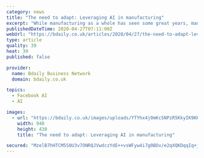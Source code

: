 ```yaml
---
category: news
title: "The need to adapt: Leveraging AI in manufacturing"
excerpt: "While manufacturing as a whole has seen some great years, manufacturers continue to face unprecedented challenges. Brexit is now official and… | Manufacturing | Technology | Technology | National |"
publishedDateTime: 2020-04-27T07:11:00Z
webUrl: "https://bdaily.co.uk/articles/2020/04/27/the-need-to-adapt-leveraging-ai-in-manufacturing"
type: article
quality: 39
heat: 39
published: false

provider:
  name: Bdaily Business Network
  domain: bdaily.co.uk

topics:
  - Facebook AI
  - AI

images:
  - url: "https://bdaily.co.uk/images/uploads/YTYhx4j0mKcSNPzR5KkyIK9KKTFBXz06JXfSoL4a.jpeg?w=940&h=430&fit=crop-50-50&s=7eb9add47b7e1675adbfc1369a2793bc"
    width: 940
    height: 430
    title: "The need to adapt: Leveraging AI in manufacturing"

secured: "MzelB7hHTCM5S0U3v7ONRQJVwdczYdE++vsWFyw4i7g0BDv/e2qXQKDqqIq+jKIxuR8LWzRbH5jPhBymEO59vJCfFwB6lNuXcLB/E2j0oi4Xro3eimcCdawrYycdckCOHaXJsKo34MbDVPx59THgFkHmYfeD/fLZJacVcwybLqpgZ4X92eeeXdxG9KX5zZrgjeYO/B3GEb2dWmS/06TSmKZ4TmBqzLnC39N5JlfZR9p7XYP0r4SG6EHAZz78vP2/yj47cQfxYqv2w4AteYxL66CsjMJYSIVb6pNcB/k2r9U+KHszEBx88MkWT3R815ho;LvxDr3q9zRTv/0LU9z5SYA=="
---
```


